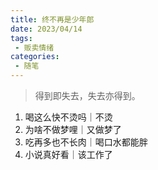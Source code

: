 ```yaml
---
title: 终不再是少年郎
date: 2023/04/14
tags:
 - 贩卖情绪
categories:
 - 随笔
---
```

> 得到即失去，失去亦得到。

 1. 喝这么快不烫吗｜不烫
 2. 为啥不做梦哩｜又做梦了
 3. 吃再多也不长肉｜喝口水都能胖
 5. 小说真好看｜该工作了